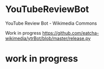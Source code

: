 # YouTubeReviewBot
YouTube Review Bot - Wikimedia Commons

Work in progress https://github.com/eatcha-wikimedia/ytrBot/blob/master/release.py

# work in progress
